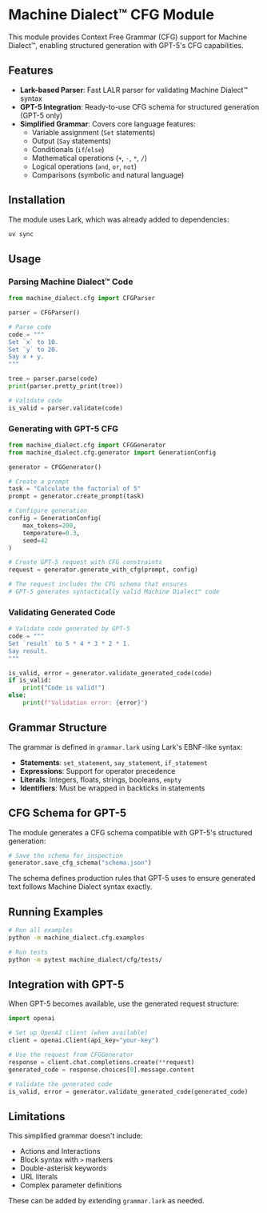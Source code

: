 # Machine Dialect™ CFG Module

This module provides Context Free Grammar (CFG) support for Machine Dialect™, enabling structured
generation with GPT-5's CFG capabilities.

## Features

- **Lark-based Parser**: Fast LALR parser for validating Machine Dialect™ syntax
- **GPT-5 Integration**: Ready-to-use CFG schema for structured generation (GPT-5 only)
- **Simplified Grammar**: Covers core language features:
  - Variable assignment (`Set` statements)
  - Output (`Say` statements)
  - Conditionals (`if`/`else`)
  - Mathematical operations (`+`, `-`, `*`, `/`)
  - Logical operations (`and`, `or`, `not`)
  - Comparisons (symbolic and natural language)

## Installation

The module uses Lark, which was already added to dependencies:

```bash
uv sync
```

## Usage

### Parsing Machine Dialect™ Code

```python
from machine_dialect.cfg import CFGParser

parser = CFGParser()

# Parse code
code = """
Set `x` to 10.
Set `y` to 20.
Say x + y.
"""

tree = parser.parse(code)
print(parser.pretty_print(tree))

# Validate code
is_valid = parser.validate(code)
```

### Generating with GPT-5 CFG

```python
from machine_dialect.cfg import CFGGenerator
from machine_dialect.cfg.generator import GenerationConfig

generator = CFGGenerator()

# Create a prompt
task = "Calculate the factorial of 5"
prompt = generator.create_prompt(task)

# Configure generation
config = GenerationConfig(
    max_tokens=200,
    temperature=0.3,
    seed=42
)

# Create GPT-5 request with CFG constraints
request = generator.generate_with_cfg(prompt, config)

# The request includes the CFG schema that ensures
# GPT-5 generates syntactically valid Machine Dialect™ code
```

### Validating Generated Code

```python
# Validate code generated by GPT-5
code = """
Set `result` to 5 * 4 * 3 * 2 * 1.
Say result.
"""

is_valid, error = generator.validate_generated_code(code)
if is_valid:
    print("Code is valid!")
else:
    print(f"Validation error: {error}")
```

## Grammar Structure

The grammar is defined in `grammar.lark` using Lark's EBNF-like syntax:

- **Statements**: `set_statement`, `say_statement`, `if_statement`
- **Expressions**: Support for operator precedence
- **Literals**: Integers, floats, strings, booleans, `empty`
- **Identifiers**: Must be wrapped in backticks in statements

## CFG Schema for GPT-5

The module generates a CFG schema compatible with GPT-5's structured generation:

```python
# Save the schema for inspection
generator.save_cfg_schema("schema.json")
```

The schema defines production rules that GPT-5 uses to ensure generated text follows Machine
Dialect syntax exactly.

## Running Examples

```bash
# Run all examples
python -m machine_dialect.cfg.examples

# Run tests
python -m pytest machine_dialect/cfg/tests/
```

## Integration with GPT-5

When GPT-5 becomes available, use the generated request structure:

```python
import openai

# Set up OpenAI client (when available)
client = openai.Client(api_key="your-key")

# Use the request from CFGGenerator
response = client.chat.completions.create(**request)
generated_code = response.choices[0].message.content

# Validate the generated code
is_valid, error = generator.validate_generated_code(generated_code)
```

## Limitations

This simplified grammar doesn't include:

- Actions and Interactions
- Block syntax with `>` markers
- Double-asterisk keywords
- URL literals
- Complex parameter definitions

These can be added by extending `grammar.lark` as needed.
